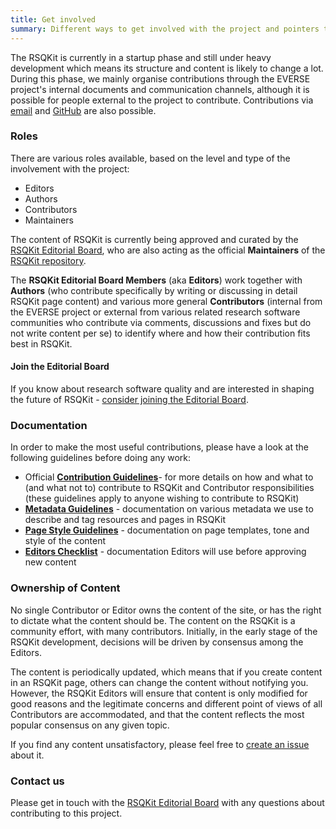 ```yaml
---
title: Get involved
summary: Different ways to get involved with the project and pointers to various guidelines for contributions.
---
```


The RSQKit is currently in a startup phase and still under heavy development which means its structure and content is likely to change a lot.
During this phase, we mainly organise contributions through the EVERSE project's internal documents and communication channels, 
although it is possible for people external to the project to contribute.
Contributions via [email][email] and [GitHub][rsqkit-github] are also possible.

### Roles 

There are various roles available, based on the level and type of the involvement with the project:

- Editors
- Authors
- Contributors
- Maintainers

The content of RSQKit is currently being approved and curated by the [RSQKit Editorial Board](./editorial_board), 
who are also acting as the official **Maintainers** of the [RSQKit repository][rsqkit-github].

The **RSQKit Editorial Board Members** (aka **Editors**) work together with **Authors** (who contribute specifically by writing or discussing in detail RSQKit page content) and various more general **Contributors** (internal from the EVERSE project or external from various related research software communities who contribute via comments, discussions and fixes but do not write content per se) to identify where and how their contribution fits best in RSQKit.

#### Join the Editorial Board

If you know about research software quality and are interested in shaping the future of RSQKit - [consider joining the Editorial Board](editorial_board).


### Documentation

In order to make the most useful contributions, please have a look at the following guidelines before doing any work:

- Official [**Contribution Guidelines**](./contribution_guidelines)- for more details on how and what to (and what not to) contribute to RSQKit and Contributor responsibilities (these guidelines apply to anyone wishing to contribute to RSQKit)
- [**Metadata Guidelines**](./metadata_guidelines) - documentation on various metadata we use to describe and tag resources and pages in RSQKit
- [**Page Style Guidelines**](./page_style_guidelines) - documentation on page templates, tone and style of the content
- [**Editors Checklist**](./editors_checklist) - documentation Editors will use before approving new content

### Ownership of Content

No single Contributor or Editor owns the content of the site, or has the right to dictate what the content should be.
The content on the RSQKit is a community effort, with many contributors.
Initially, in the early stage of the RSQKit development, decisions will be driven by consensus among the Editors.

The content is periodically updated, which means that if you create content in an RSQKit page, others can change the content without notifying you.
However, the RSQKit Editors will ensure that content is only modified for good reasons and the legitimate concerns and different
point of views of all Contributors are accommodated, and that the content reflects the most popular consensus on any given topic.

If you find any content unsatisfactory, please feel free to [create an issue](https://github.com/EVERSE-ResearchSoftware/RSQKit/issues/new) about it.

### Contact us

Please get in touch with the [RSQKit Editorial Board]() with any questions about contributing to this project.

[email]: mailto:rsqkit@lists.certh.gr
[rsqkit-github]: https://github.com/EVERSE-ResearchSoftware/RSQKit/
